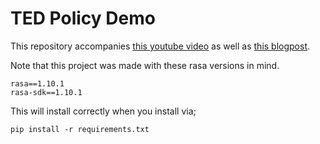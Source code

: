 # TED Policy Demo 

This repository accompanies [this youtube video](https://www.youtube.com/watch?v=d8JMJMvErSg) as well as [this blogpost](https://blog.rasa.com/demonstration-of-our-ted-policy/).

Note that this project was made with these rasa versions in mind. 

```
rasa==1.10.1
rasa-sdk==1.10.1
```

This will install correctly when you install via; 

```
pip install -r requirements.txt
```

